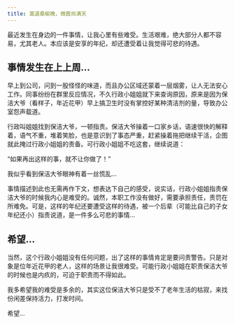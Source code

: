 ```yaml
---
title: 莫道桑榆晚，微霞尚满天
---
```


最近发生在身边的一件事情，让我心里有些难受。生活艰难，绝大部分人都不容易，尤其老人。本应该是安享的年纪，却还遭受着让我觉得可悲的待遇。

## 事情发生在上上周...

早上到公司，问到一股怪怪的味道，而且办公区域还蒙着一层烟雾，让人无法安心工作。同事纷纷在群里反应情况，不久行政小姐姐就下来查询原因，原来是因为保洁大爷（看样子，年近花甲）早上搞卫生时没有掌控好某种清洁剂的量，导致办公室怨声载道。

行政叫姐姐找到保洁大爷，一顿指责。保洁大爷操着一口家乡话，语速很快的解释着，语气不重，堆着笑脸，也是意识到了事态严重，赶紧操着拖把继续干活，企图就此掩过行政小姐姐的责备。可行政小姐姐不吃这套，继续说道：

“如果再出这样的事，就不让你做了！”

我似乎看到保洁大爷眼神有着一丝慌乱...

事情描述到此也无需再作下文，想表达下自己的感受，说实话，行政小姐姐指责保洁大爷的时候我内心是难受的。诚然，本职工作没有做好，需要承担责任，责罚在所难免。可是，这样的年纪还要遭受这样的待遇，被一个后辈（可能比自己的子女年纪还小）指责说道，是一件多么可悲的事情...

## 希望...

当然，这个行政小姐姐没有任何问题，出了这样的事情肯定是要问责警告。只是对象是位年近花甲的老人，这样的场景让我很难受。可能行政小姐姐在职责保洁大爷的时候也是内疚的，可迫于职责而不得如此。

我多希望我的难受是多余的，其实这位保洁大爷只是受不了老年生活的枯寂，来找份闲差保持活力，打发时间。

希望...
